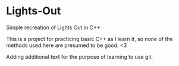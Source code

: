 # Lights-Out
Simple recreation of Lights Out in C++

This is a project for practicing basic C++ as I learn it, so none of the methods used here are presumed to be good. <3

Adding additional text for the purpose of learning to use git.